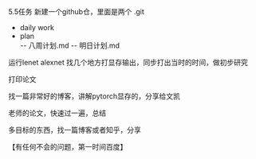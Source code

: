 
5.5任务
新建一个github仓，里面是两个
.git
- daily work
- plan  
	-- 八周计划.md
	-- 明日计划.md

运行lenet alexnet 找几个地方打显存输出，同步打出当时的时间，做初步研究  

打印论文  

找一篇非常好的博客，讲解pytorch显存的，分享给文凯  

老师的论文，快速过一遍，总结  

多目标的东西，找一篇博客或者知乎，分享  

【有任何不会的问题，第一时间百度】

